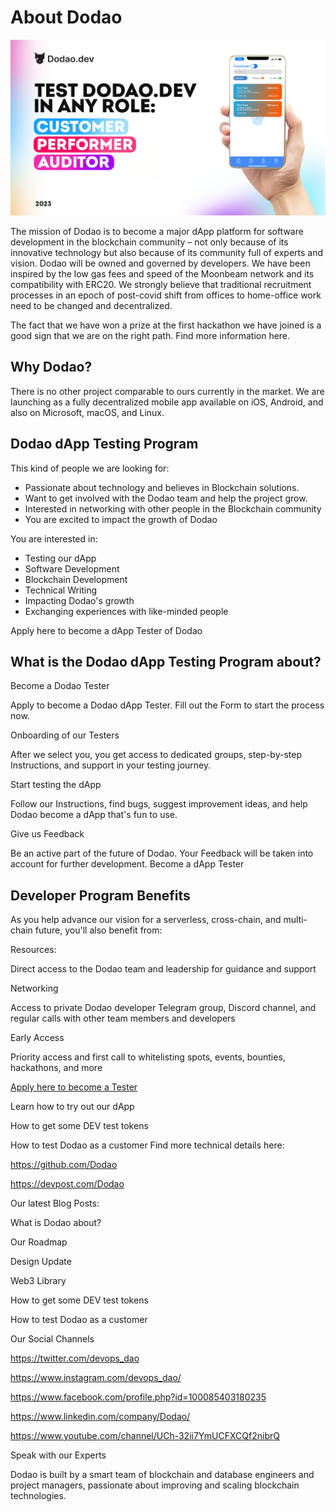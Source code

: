 # About Dodao

![Try as Performer](../img/test-dodao-iphone.png)

The mission of Dodao is to become a major dApp platform for software development in the blockchain community – not only because of its innovative technology but also because of its community full of experts and vision. Dodao will be owned and governed by developers. We have been inspired by the low gas fees and speed of the Moonbeam network and its compatibility with ERC20. We strongly believe that traditional recruitment processes in an epoch of post-covid shift from offices to home-office work need to be changed and decentralized.

The fact that we have won a prize at the first hackathon we have joined is a good sign that we are on the right path. Find more information here.

## Why Dodao?

There is no other project comparable to ours currently in the market. We are launching as a fully decentralized mobile app available on iOS, Android, and also on Microsoft, macOS, and Linux.

## Dodao dApp Testing Program

This kind of people we are looking for:

- Passionate about technology and believes in Blockchain solutions.
- Want to get involved with the Dodao team and help the project grow.
- Interested in networking with other people in the Blockchain community
- You are excited to impact the growth of Dodao

You are interested in:

- Testing our dApp
- Software Development
- Blockchain Development
- Technical Writing
- Impacting Dodao's growth
- Exchanging experiences with like-minded people

Apply here to become a dApp Tester of Dodao

## What is the Dodao dApp Testing Program about?

Become a Dodao Tester

Apply to become a Dodao dApp Tester. Fill out the Form to start the process now.

Onboarding of our Testers

After we select you, you get access to dedicated groups, step-by-step Instructions, and support in your testing journey.

Start testing the dApp

Follow our Instructions, find bugs, suggest improvement ideas, and help Dodao become a dApp that's fun to use.

Give us Feedback

Be an active part of the future of Dodao. Your Feedback will be taken into account for further development.
Become a dApp Tester

## Developer Program Benefits

As you help advance our vision for a serverless, cross-chain, and multi-chain future, you'll also benefit from:

Resources:

Direct access to the Dodao team and leadership for guidance and support

Networking

Access to private Dodao developer Telegram group, Discord channel, and regular calls with other team members and developers

Early Access

Priority access and first call to whitelisting spots, events, bounties, hackathons, and more

[Apply here to become a Tester](https://forms.gle/X1BoC8rVJaDinncQ6)

Learn how to try out our dApp

How to get some DEV test tokens

How to test Dodao as a customer
Find more technical details here:

https://github.com/Dodao

https://devpost.com/Dodao

Our latest Blog Posts:

What is Dodao about?

Our Roadmap

Design Update

Web3 Library

How to get some DEV test tokens

How to test Dodao as a customer

Our Social Channels

https://twitter.com/devops_dao

https://www.instagram.com/devops_dao/

https://www.facebook.com/profile.php?id=100085403180235

https://www.linkedin.com/company/Dodao/

https://www.youtube.com/channel/UCh-32ii7YmUCFXCQf2nibrQ

Speak with our Experts

Dodao is built by a smart team of blockchain and database engineers and project managers, passionate about improving and scaling blockchain technologies.
